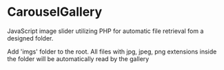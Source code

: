 # CarouselGallery
JavaScript image slider utilizing PHP for automatic file retrieval fom a designed folder.

Add 'imgs' folder to the root.
All files with jpg, jpeg, png extensions inside the folder will be automatically read by the gallery
